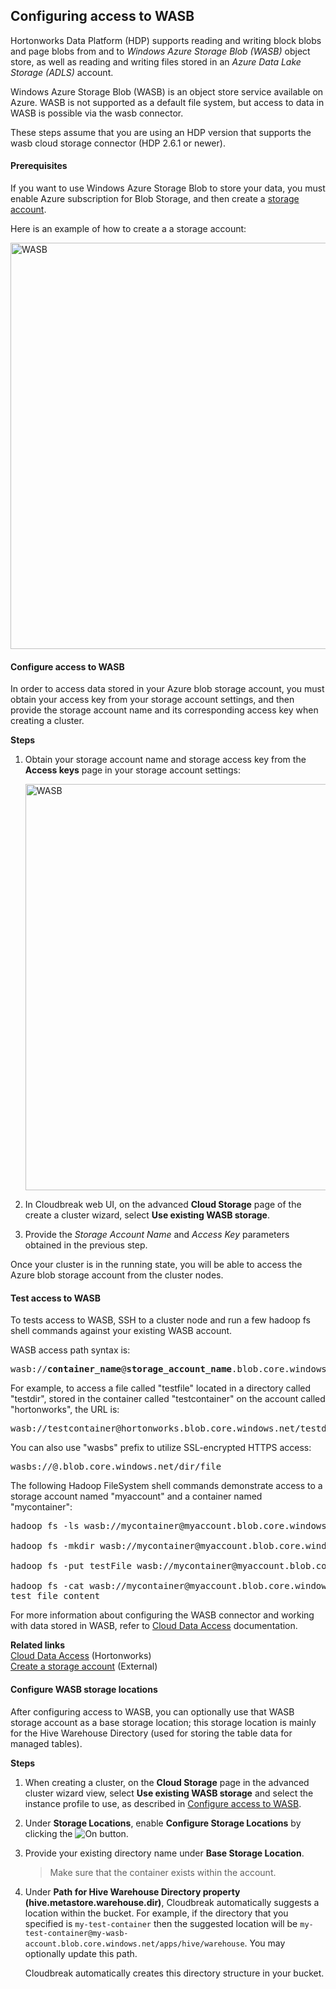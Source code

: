 ## Configuring access to WASB

Hortonworks Data Platform (HDP) supports reading and writing block blobs and page blobs from and to *Windows Azure Storage Blob (WASB)* object store, as well as reading and writing files stored in an *Azure Data Lake Storage (ADLS)* account.  

Windows Azure Storage Blob (WASB) is an object store service available on Azure. WASB is not supported as a default file system, but access to data in WASB is possible via the wasb connector.

These steps assume that you are using an HDP version that supports the wasb cloud storage connector (HDP 2.6.1 or newer).  


#### Prerequisites

If you want to use Windows Azure Storage Blob to store your data, you must enable Azure subscription for Blob Storage, and then create a [storage account](https://docs.microsoft.com/en-us/azure/storage/storage-create-storage-account#create-a-storage-account).

Here is an example of how to create a a storage account:
    
 <a href="../images/cb_wasb1.png" target="_blank" title="click to enlarge"><img src="../images/cb_wasb1.png" width="650" title="WASB"></a>


#### Configure access to WASB 

In order to access data stored in your Azure blob storage account, you must obtain your access key from your storage account settings, and then provide the storage account name and its corresponding access key when creating a cluster.     

**Steps**

1. Obtain your storage account name and storage access key from the **Access keys** page in your storage account settings:
 
    <a href="../images/cb_wasb2.png" target="_blank" title="click to enlarge"><img src="../images/cb_wasb2.png" width="650" title="WASB"></a>
 
2. In Cloudbreak web UI, on the advanced **Cloud Storage** page of the create a cluster wizard,  select **Use existing WASB storage**.  

3. Provide the *Storage Account Name* and *Access Key* parameters obtained in the previous step.   

Once your cluster is in the running state, you will be able to access the Azure blob storage account from the cluster nodes. 


#### Test access to WASB

To tests access to WASB, SSH to a cluster node and run a few hadoop fs shell commands against your existing WASB account.

WASB access path syntax is:

<pre>wasb://<b>container_name</b>@<b>storage_account_name</b>.blob.core.windows.net/<b>dir/file</b></pre>

For example, to access a file called "testfile" located in a directory called "testdir", stored in the container called "testcontainer" on the account called "hortonworks", the URL is:

<pre>wasb://testcontainer@hortonworks.blob.core.windows.net/testdir/testfile</pre>

You can also use "wasbs" prefix to utilize SSL-encrypted HTTPS access:

<pre>wasbs://<container_name>@<storage_account_name>.blob.core.windows.net/dir/file</pre>

The following Hadoop FileSystem shell commands demonstrate access to a storage account named "myaccount" and a container named "mycontainer":

<pre>hadoop fs -ls wasb://mycontainer@myaccount.blob.core.windows.net/

hadoop fs -mkdir wasb://mycontainer@myaccount.blob.core.windows.net/testDir

hadoop fs -put testFile wasb://mycontainer@myaccount.blob.core.windows.net/testDir/testFile

hadoop fs -cat wasb://mycontainer@myaccount.blob.core.windows.net/testDir/testFile
test file content</pre>
 

For more information about configuring the WASB connector and working with data stored in WASB, refer to [Cloud Data Access](https://docs.hortonworks.com/HDPDocuments/HDP2/HDP-2.6.5/bk_cloud-data-access/content/about.html) documentation.

**Related links**   
[Cloud Data Access](https://docs.hortonworks.com/HDPDocuments/HDP2/HDP-2.6.5/bk_cloud-data-access/content/about.html) (Hortonworks)   
[Create a storage account](https://docs.microsoft.com/en-us/azure/storage/common/storage-create-storage-account#create-a-storage-account) (External)   


#### Configure WASB storage locations

After configuring access to WASB, you can optionally use that WASB storage account as a base storage location; this storage location is mainly for the Hive Warehouse Directory (used for storing the table data for managed tables).   

**Steps**

1. When creating a cluster, on the **Cloud Storage** page in the advanced cluster wizard view, select **Use existing WASB storage** and select the instance profile to use, as described in [Configure access to WASB](#configure-access-to-wasb).    
2. Under **Storage Locations**, enable **Configure Storage Locations** by clicking the <img src="../images/cb_toggle.png" alt="On"/> button.   
3. Provide your existing directory name under **Base Storage Location**. 

    > Make sure that the container exists within the account.
    
[Comment]: <> (Is this correct that this needs to be the container name and that the container must exist already?)    
    
4. Under **Path for Hive Warehouse Directory property (hive.metastore.warehouse.dir)**, Cloudbreak automatically suggests a location within the bucket. For example, if the directory that you specified is `my-test-container` then the suggested location will be `my-test-container@my-wasb-account.blob.core.windows.net/apps/hive/warehouse`. You may optionally update this path.  

    Cloudbreak automatically creates this directory structure in your bucket.  
    
